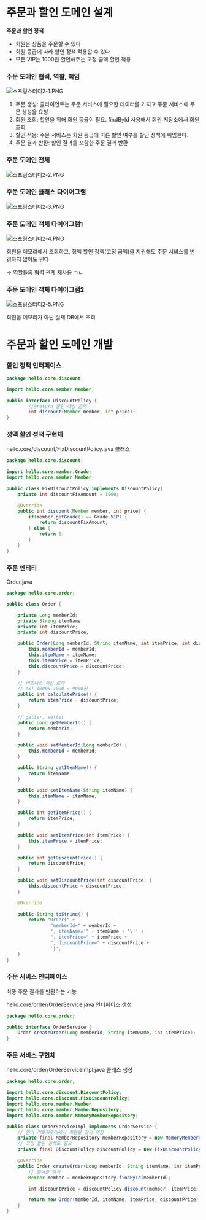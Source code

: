 # 주문과 할인 도메인 설계

**주문과 할인 정책**

- 회원은 상품을 주문할 수 있다
- 회원 등급에 따라 할인 정책 적용할 수 있다
- 모든 VIP는 1000원 할인해주는 고정 금액 할인 적용

### 주문 도메인 협력, 역할, 책임

![스프링스터디2-1.PNG](https://i.esdrop.com/d/f/AfOYjCl4ON/XfCSzNEFYD.png)

1. 주문 생성: 클라이언트는 주문 서비스에 필요한 데이터를 가지고 주문 서비스에 주문 생성을 요청
2. 회원 조회: 할인을 위해 회원 등급이 필요. findById 사용해서 회원 저장소에서 회원 조회
3. 할인 적용: 주문 서비스는 회원 등급에 따른 할인 여부를 할인 정책에 위임한다.
4. 주문 결과 반환: 할인 결과를 포함한 주문 결과 반환

### 주문 도메인 전체

![스프링스터디2-2.PNG](https://i.esdrop.com/d/f/AfOYjCl4ON/uaZxvHKMQo.png)

### 주문 도메인 클래스 다이어그램

![스프링스터디2-3.PNG](https://i.esdrop.com/d/f/AfOYjCl4ON/H3zp9unez4.png)

### 주문 도메인 객체 다이어그램1

![스프링스터디2-4.PNG](https://i.esdrop.com/d/f/AfOYjCl4ON/OX8DbXigwP.png)

회원을 메모리에서 조회하고, 정액 할인 정책(고정 금액)을 지원해도 주문 서비스를 변경하지 않아도 된다

→ 역할들의 협력 관계 재사용 ㄱㄴ

### 주문 도메인 객체 다이어그램2

![스프링스터디2-5.PNG](https://i.esdrop.com/d/f/AfOYjCl4ON/7CGlJbX4of.png)

회원을 메모리가 아닌 실제 DB에서 조회

# 주문과 할인 도메인 개발

### 할인 정책 인터페이스

```java
package hello.core.discount;

import hello.core.member.Member;

public interface DiscountPolicy {
		//@return 할인 대상 금액
		int discount(Member member, int price);
}
```

### 정액 할인 정책 구현체

hello.core/discount/FixDiscountPolicy.java 클래스

```java
package hello.core.discount;

import hello.core.member.Grade;
import hello.core.member.Member;

public class FixDiscountPolicy implements DiscountPolicy{
    private int discountFixAmount = 1000;

    @Override
    public int discount(Member member, int price) {
        if(member.getGrade() == Grade.VIP) {
            return discountFixAmount;
        } else {
            return 0;
        }
    }
}
```

### 주문 엔티티

Order.java

```java
package hello.core.order;

public class Order {

    private Long memberId;
    private String itemName;
    private int itemPrice;
    private int discountPrice;

    public Order(Long memberId, String itemName, int itemPrice, int discountPrice) {
        this.memberId = memberId;
        this.itemName = itemName;
        this.itemPrice = itemPrice;
        this.discountPrice = discountPrice;
    }

    // 비즈니스 계산 로직
    // ex) 10000-1000 = 9000원
    public int calculatePrice() {
        return itemPrice - discountPrice;
    }

    // getter, setter
    public Long getMemberId() {
        return memberId;
    }

    public void setMemberId(Long memberId) {
        this.memberId = memberId;
    }

    public String getItemName() {
        return itemName;
    }

    public void setItemName(String itemName) {
        this.itemName = itemName;
    }

    public int getItemPrice() {
        return itemPrice;
    }

    public void setItemPrice(int itemPrice) {
        this.itemPrice = itemPrice;
    }

    public int getDiscountPrice() {
        return discountPrice;
    }

    public void setDiscountPrice(int discountPrice) {
        this.discountPrice = discountPrice;
    }

    @Override
    
    public String toString() {
        return "Order{" +
                "memberId=" + memberId +
                ", itemName='" + itemName + '\'' +
                ", itemPrice=" + itemPrice +
                ", discountPrice=" + discountPrice +
                '}';
    }
}
```

### 주문 서비스 인터페이스

최종 주문 결과를 반환하는 기능

hello.core/order/OrderService.java 인터페이스 생성

```java
package hello.core.order;

public interface OrderService {
    Order createOrder(Long memberId, String itemName, int itemPrice);
}
```

### 주문 서비스 구현체

hello.core/order/OrderServiceImpl.java 클래스 생성

```java
package hello.core.order;

import hello.core.discount.DiscountPolicy;
import hello.core.discount.FixDiscountPolicy;
import hello.core.member.Member;
import hello.core.member.MemberRepository;
import hello.core.member.MemoryMemberRepository;

public class OrderServiceImpl implements OrderService {
    // 멤버 리포지토리에서 회원을 찾기 위함
    private final MemberRepository memberRepository = new MemoryMemberRepository();
    // 고정 할인 정책도 필요
    private final DiscountPolicy discountPolicy = new FixDiscountPolicy();

    @Override
    public Order createOrder(Long memberId, String itemName, int itemPrice) {
        // 멤버를 찾기
        Member member = memberRepository.findById(memberId);

        int discountPrice = discountPolicy.discount(member, itemPrice);

        return new Order(memberId, itemName, itemPrice, discountPrice);
    }
}
```
